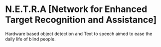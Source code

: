 # N.E.T.R.A [Network for Enhanced Target Recognition and Assistance]

Hardware based object detection and Text to speech aimed to ease the daily life of blind people. 